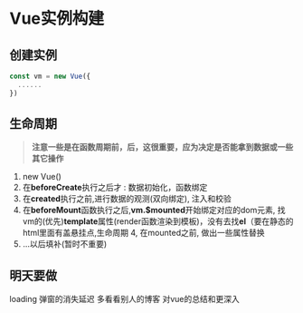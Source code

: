 # Vue实例构建

## 创建实例
```javascript
const vm = new Vue({
  ......
})
```


## 生命周期
> **注意一些是在函数周期前，后，这很重要，应为决定是否能拿到数据或一些其它操作**
1. new Vue()
2. 在**beforeCreate**执行之后才 : 数据初始化，函数绑定
2. 在**created**执行之前,进行数据的观测(双向绑定), 注入和校验
3. 在**beforeMount**函数执行之后,**vm.$mounted**开始绑定对应的dom元素, 找vm的(优先)**template**属性(render函数渲染到模板)，没有去找**el**（要在静态的html里面有盖悬挂点,生命周期
4, 在mounted之前, 做出一些属性替换
5. ...以后填补(暂时不重要)

## 明天要做
loading
弹窗的消失延迟
多看看别人的博客
对vue的总结和更深入